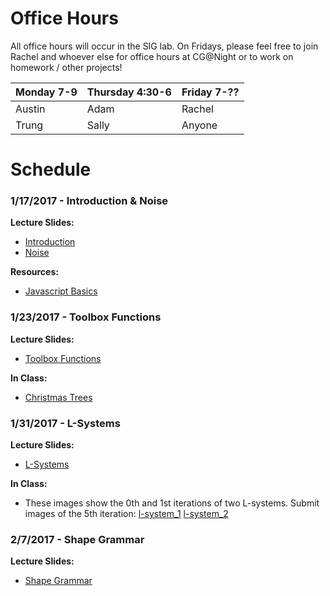 # Office Hours

All office hours will occur in the SIG lab. On Fridays, please feel free to join Rachel and whoever else for office hours at CG@Night or to work on homework / other projects!

| Monday 7-9 | Thursday 4:30-6 | Friday 7-?? |
|------------|-----------------|-------------|
| Austin     | Adam            | Rachel      |
| Trung      | Sally           | Anyone      |

# Schedule

### 1/17/2017 - Introduction & Noise

**Lecture Slides:**
- [Introduction](/files/intro_1_17_17.pdf)
- [Noise](/files/noise_1_17_17.pdf)

**Resources:**
- [Javascript Basics](/resources/javascript-basics)

### 1/23/2017 - Toolbox Functions

**Lecture Slides:**
- [Toolbox Functions](/files/toolbox_functions.pdf)

**In Class:**
- [Christmas Trees](https://github.com/CIS700-Procedural-Graphics/IC-Distribution)

### 1/31/2017 - L-Systems

**Lecture Slides:**
- [L-Systems](/files/lsystems_1_31_17.pdf)

**In Class:**
- These images show the 0th and 1st iterations of two L-systems. Submit images of the 5th iteration: [l-system_1](/files/mystery_grammar1.png) [l-system_2](/files/mystery_grammar2.png)

### 2/7/2017 - Shape Grammar

**Lecture Slides:**
- [Shape Grammar](/files/shape_grammar_2_7_17.pdf)